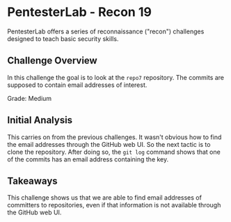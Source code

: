 # PentesterLab - Recon 19

PentesterLab offers a series of reconnaissance ("recon") challenges designed to
teach basic security skills.

## Challenge Overview

In this challenge the goal is to look at the `repo7` repository. The commits
are supposed to contain email addresses of interest.

Grade: Medium

## Initial Analysis

This carries on from the previous challenges. It wasn't obvious how to find the
email addresses through the GitHub web UI. So the next tactic is to clone the
repository. After doing so, the `git log` command shows that one of the commits
has an email address containing the key.

## Takeaways

This challenge shows us that we are able to find email addresses of committers
to repositories, even if that information is not available through the GitHub
web UI.
